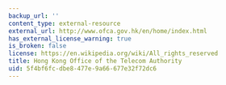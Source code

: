 ```yaml
---
backup_url: ''
content_type: external-resource
external_url: http://www.ofca.gov.hk/en/home/index.html
has_external_license_warning: true
is_broken: false
license: https://en.wikipedia.org/wiki/All_rights_reserved
title: Hong Kong Office of the Telecom Authority
uid: 5f4bf6fc-dbe8-477e-9a66-677e32f72dc6
---
```

